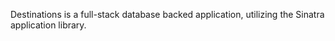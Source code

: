 
 Destinations is a full-stack database backed application, utilizing the Sinatra application library.
